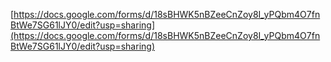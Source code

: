 [https://docs.google.com/forms/d/18sBHWK5nBZeeCnZoy8I_yPQbm4O7fnBtWe7SG61lJY0/edit?usp=sharing](https://docs.google.com/forms/d/18sBHWK5nBZeeCnZoy8I_yPQbm4O7fnBtWe7SG61lJY0/edit?usp=sharing)
